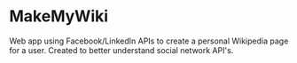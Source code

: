 # MakeMyWiki
Web app using Facebook/LinkedIn APIs to create a personal Wikipedia page for a user. Created
to better understand social network API's.
